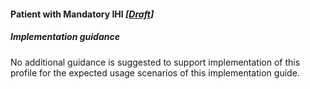 #### Patient with Mandatory IHI *[[Draft](http://hl7.org/fhir/stu3/versions.html#maturity)]*

##### **Implementation guidance**
No additional guidance is suggested to support implementation of this profile for the expected usage scenarios of this implementation guide.
